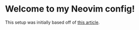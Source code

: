 # Welcome to my Neovim config!

This setup was initially based off of [this article](https://dev.to/slydragonn/ultimate-neovim-setup-guide-lazynvim-plugin-manager-23b7).
